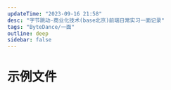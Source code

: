 ```yaml
---
updateTime: "2023-09-16 21:58"
desc: "字节跳动-商业化技术(base北京)前端日常实习一面记录"
tags: "ByteDance/一面"
outline: deep
sidebar: false
---
```


# 示例文件
